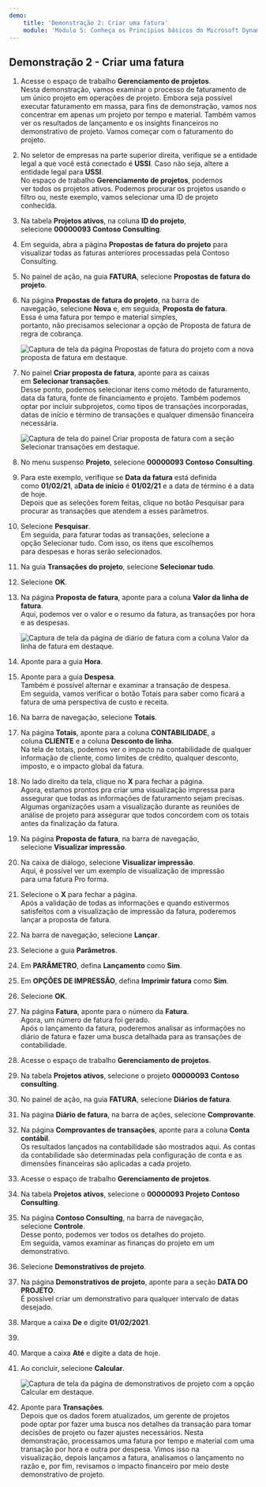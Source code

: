 ```yaml
---
demo:
    title: 'Demonstração 2: Criar uma fatura'
    module: 'Módulo 5: Conheça os Princípios básicos do Microsoft Dynamics 365 Project Operations'
---
```


## Demonstração 2 - Criar uma fatura

1. Acesse o espaço de trabalho **Gerenciamento de projetos**.  
    Nesta demonstração, vamos examinar o processo de faturamento de um único projeto em operações de projeto. Embora seja possível executar faturamento em massa, para fins de demonstração, vamos nos concentrar em apenas um projeto por tempo e material. Também vamos ver os resultados de lançamento e os insights financeiros no demonstrativo de projeto. Vamos começar com o faturamento do projeto. 

1. No seletor de empresas na parte superior direita, verifique se a entidade legal a que você está conectado é **USSI**. Caso não seja, altere a entidade legal para **USSI**.  
    No espaço de trabalho **Gerenciamento de projetos**, podemos ver todos os projetos ativos. Podemos procurar os projetos usando o filtro ou, neste exemplo, vamos selecionar uma ID de projeto conhecida. 

1. Na tabela **Projetos ativos**, na coluna **ID do projeto**, selecione **00000093 Contoso Consulting**.  

1. Em seguida, abra a página **Propostas de fatura do projeto** para visualizar todas as faturas anteriores processadas pela Contoso Consulting. 

1. No painel de ação, na guia **FATURA**, selecione **Propostas de fatura do projeto**. 

1. Na página **Propostas de fatura do projeto**, na barra de navegação, selecione **Nova** e, em seguida, **Proposta de fatura**.  
    Essa é uma fatura por tempo e material simples, portanto, não precisamos selecionar a opção de Proposta de fatura de regra de cobrança. 

    ![Captura de tela da página Propostas de fatura do projeto com a nova proposta de fatura em destaque.](./media/projops_invoice_1_new_invoice_proposal.png)

1. No painel **Criar proposta de fatura**, aponte para as caixas em **Selecionar transações**.  
    Desse ponto, podemos selecionar itens como método de faturamento, data da fatura, fonte de financiamento e projeto. Também podemos optar por incluir subprojetos, como tipos de transações incorporadas, datas de início e término de transações e qualquer dimensão financeira necessária. 

    ![Captura de tela do painel Criar proposta de fatura com a seção Selecionar transações em destaque.](./media/projops_invoice_2_select_transactions.png)

1. No menu suspenso **Projeto**, selecione **00000093 Contoso Consulting**. 

1. Para este exemplo, verifique se **Data da fatura** está definida como **01/02/21**, a**Data de início** é **01/02/21** e a data de término é a data de hoje.  
    Depois que as seleções forem feitas, clique no botão Pesquisar para procurar as transações que atendem a esses parâmetros.

1. Selecione **Pesquisar**.  
    Em seguida, para faturar todas as transações, selecione a opção Selecionar tudo. Com isso, os itens que escolhemos para despesas e horas serão selecionados.

1. Na guia **Transações do projeto**, selecione **Selecionar tudo**.

1. Selecione **OK**. 

1. Na página **Proposta de fatura**, aponte para a coluna **Valor da linha de fatura**.  
    Aqui, podemos ver o valor e o resumo da fatura, as transações por hora e as despesas.

    ![Captura de tela da página de diário de fatura com a coluna Valor da linha de fatura em destaque.](./media/projops_invoice_3_invoice_line_amount_column.png)

1. Aponte para a guia **Hora**. 

1. Aponte para a guia **Despesa**.  
    Também é possível alternar e examinar a transação de despesa.  
Em seguida, vamos verificar o botão Totais para saber como ficará a fatura de uma perspectiva de custo e receita.

1. Na barra de navegação, selecione **Totais**.

1. Na página **Totais**, aponte para a coluna **CONTABILIDADE**, a coluna **CLIENTE** e a coluna **Desconto de linha**.  
    Na tela de totais, podemos ver o impacto na contabilidade de qualquer informação de cliente, como limites de crédito, qualquer desconto, imposto, e o impacto global da fatura. 

1. No lado direito da tela, clique no **X** para fechar a página.  
    Agora, estamos prontos pra criar uma visualização impressa para assegurar que todas as informações de faturamento sejam precisas. Algumas organizações usam a visualização durante as reuniões de análise de projeto para assegurar que todos concordem com os totais antes da finalização da fatura. 

1. Na página **Proposta de fatura**, na barra de navegação, selecione **Visualizar impressão**. 

1. Na caixa de diálogo, selecione **Visualizar impressão**.  
    Aqui, é possível ver um exemplo de visualização de impressão para uma fatura Pro forma. 

1. Selecione o **X** para fechar a página.  
    Após a validação de todas as informações e quando estivermos satisfeitos com a visualização de impressão da fatura, poderemos lançar a proposta de fatura.

1. Na barra de navegação, selecione **Lançar**.

1. Selecione a guia **Parâmetros**.

1. Em **PARÂMETRO**, defina **Lançamento** como **Sim**.

1. Em **OPÇÕES DE IMPRESSÃO**, defina **Imprimir fatura** como **Sim**.

1. Selecione **OK**.

1. Na página **Fatura**, aponte para o número da **Fatura**.  
    Agora, um número de fatura foi gerado.  
    Após o lançamento da fatura, poderemos analisar as informações no diário de fatura e fazer uma busca detalhada para as transações de contabilidade.

1. Acesse o espaço de trabalho **Gerenciamento de projetos**.

1. Na tabela **Projetos ativos**, selecione o projeto **00000093** **Contoso consulting**.

1. No painel de ação, na guia **FATURA**, selecione **Diários de fatura**.

1. Na página **Diário de fatura**, na barra de ações, selecione **Comprovante**.

1. Na página **Comprovantes de transações**, aponte para a coluna **Conta contábil**.  
    Os resultados lançados na contabilidade são mostrados aqui. As contas da contabilidade são determinadas pela configuração de conta e as dimensões financeiras são aplicadas a cada projeto.

1. Acesse o espaço de trabalho **Gerenciamento de projetos**. 

1. Na tabela **Projetos ativos**, selecione o **00000093 Projeto Contoso Consulting**.

1. Na página **Contoso Consulting**, na barra de navegação, selecione **Controle**.  
    Desse ponto, podemos ver todos os detalhes do projeto.  
    Em seguida, vamos examinar as finanças do projeto em um demonstrativo.

1. Selecione **Demonstrativos de projeto**.

1. Na página **Demonstrativos de projeto**, aponte para a seção **DATA DO PROJETO**.  
É possível criar um demonstrativo para qualquer intervalo de datas desejado.

1. Marque a caixa **De** e digite **01/02/2021**.
1. 
1. Marque a caixa **Até** e digite a data de hoje.

1. Ao concluir, selecione **Calcular**.

    ![Captura de tela da página de demonstrativos de projeto com a opção Calcular em destaque.](./media/projops_invoice_4_calculate.png)

1. Aponte para **Transações**.  
    Depois que os dados forem atualizados, um gerente de projetos pode optar por fazer uma busca nos detalhes da transação para tomar decisões de projeto ou fazer ajustes necessários. Nesta demonstração, processamos uma fatura por tempo e material com uma transação por hora e outra por despesa. Vimos isso na visualização, depois lançamos a fatura, analisamos o lançamento no razão e, por fim, revisamos o impacto financeiro por meio deste demonstrativo de projeto.
